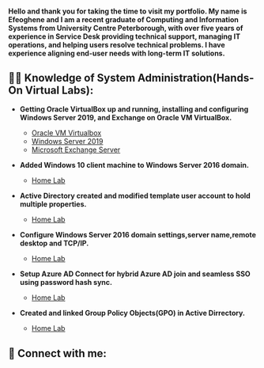 <h4>Hello and thank you for taking the time to visit my portfolio. My name is Efeoghene and I am a recent graduate of Computing and Information Systems from  University Centre Peterborough, with over five years of experience in Service Desk providing technical support, managing IT operations, and helping users resolve technical problems. I have experience aligning end-user needs with long-term IT solutions.</h4>

<h2>👨‍💻 Knowledge of System Administration(Hands-On Virtual Labs):</h2>

- <b>Getting Oracle VirtualBox up and running, installing and configuring Windows Server 2019, and Exchange on Oracle VM VirtualBox. </b>
  - [Oracle VM Virtualbox](https://github.com/efeog49/Active-Dirrectory-Lab)
  - [Windows Server 2019](https://github.com/efeog49/WindowServer2019)
  - [Microsoft Exchange Server](https://github.com/efeog49/Microsoft-Exchange-Server)
 
- <b>Added Windows 10 client machine to Windows Server 2016 domain. </b>
  - [Home Lab](https://github.com/efeog49/Active-Dirrectory-Lab)
- <b>Active Directory created and modified template user account to hold multiple properties. </b>
  - [Home Lab](https://github.com/efeog49/Active-Dirrectory-Lab)
- <b>Configure Windows Server 2016 domain settings,server name,remote desktop and TCP/IP. </b>
  - [Home Lab](https://github.com/efeog49/Active-Dirrectory-Lab)
- <b>Setup Azure AD Connect for hybrid Azure AD join and seamless SSO using password hash sync.</b>
  - [Home Lab](https://github.com/efeog49/Active-Dirrectory-Lab)
- <b>Created and linked Group Policy Objects(GPO) in Active Dirrectory.</b>
  - [Home Lab](https://github.com/efeog49/Active-Dirrectory-Lab)
  


<h2> 🤳 Connect with me:</h2>





[twitter]: soon
[youtube]: soon
[instagram]: soon
[linkedin]: https://www.linkedin.com/in/efeoghene-ogodo-479b74203

<!--
**joshmadakor1/joshmadakor1** is a ✨ _special_ ✨ repository because its `README.md` (this file) appears on your GitHub profile.

Here are some ideas to get you started:

- 🔭 I’m currently working on ...
- 🌱 I’m currently learning ...
- 👯 I’m looking to collaborate on ...
- 🤔 I’m looking for help with ...
- 💬 Ask me about ...
- 📫 How to reach me: ...
- 😄 Pronouns: ...
- ⚡ Fun fact: ...
-->

